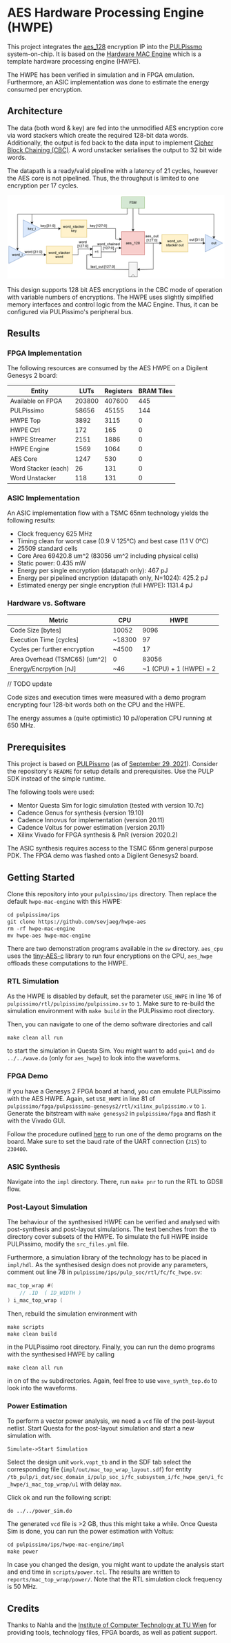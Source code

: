 # AES Hardware Processing Engine (HWPE)

This project integrates the [aes_128](https://github.com/www-asics-ws/aes_128) encryption IP into the [PULPissmo](https://github.com/pulp-platform/pulpissimo) system-on-chip. It is based on the [Hardware MAC Engine](https://github.com/pulp-platform/hwpe-mac-engine) which is a template hardware processing engine (HWPE).

The HWPE has been verified in simulation and in FPGA emulation. Furthermore, an ASIC implementation was done to estimate the energy consumed per encryption.

## Architecture

The data (both word & key) are fed into the unmodified AES encryption core via word stackers which create the required 128-bit data words. Additionally, the output is fed back to the data input to implement [Cipher Block Chaining (CBC)](https://en.wikipedia.org/wiki/Block_cipher_mode_of_operation#Cipher_block_chaining_(CBC)). A word unstacker serialises the output to 32 bit wide words.

The datapath is a ready/valid pipeline with a latency of 21 cycles, however the AES core is not pipelined. Thus, the throughput is limited to one encryption per 17 cycles.

![AES HWPE Architecture](doc/figures/hwpe_aes_update.png)

This design supports 128 bit AES encryptions in the CBC mode of operation with variable numbers of encryptions. The HWPE uses slightly simplified memory interfaces and control logic from the MAC Engine. Thus, it can be configured via PULPissimo's peripheral bus.

## Results

### FPGA Implementation

The following resources are consumed by the AES HWPE on a Digilent Genesys 2 board:

Entity | LUTs | Registers | BRAM Tiles
--- | --- | --- | ---
Available on FPGA | 203800 | 407600 | 445
PULPissimo | 58656 | 45155 | 144
HWPE Top | 3892 | 3115 | 0
HWPE Ctrl | 172 | 165 | 0
HWPE Streamer | 2151 | 1886 | 0
HWPE Engine | 1569 | 1064 | 0
AES Core | 1247 | 530 | 0
Word Stacker (each) | 26 | 131 | 0
Word Unstacker | 118 | 131 | 0

### ASIC Implementation

An ASIC implementation flow with a TSMC 65nm technology yields the following results:

- Clock frequency 625 MHz
- Timing clean for worst case (0.9 V 125°C) and best case (1.1 V 0°C)
- 25509 standard cells
- Core Area 69420.8 um^2 (83056 um^2 including physical cells)
- Static power: 0.435 mW
- Energy per single encryption (datapath only): 467 pJ
- Energy per pipelined encryption (datapath only, N=1024): 425.2 pJ
- Estimated energy per single encryption (full HWPE): 1131.4 pJ

### Hardware vs. Software

Metric | CPU | HWPE
--- | --- | ---
Code Size [bytes] | 10052 |  9096
Execution Time [cycles] | ~18300 | 97
Cycles per further encryption | ~4500 | 17
Area Overhead (TSMC65) [um^2] | 0 | 83056
Energy/Encrpytion [nJ] | ~46 | ~1 (CPU) + 1 (HWPE) = 2

// TODO update

Code sizes and execution times were measured with a demo program encrypting four 128-bit words both on the CPU and the HWPE.

The energy assumes a (quite optimistic) 10 pJ/operation CPU running at 650 MHz.

## Prerequisites

This project is based on [PULPissmo](https://github.com/pulp-platform/pulpissimo) (as of [September 29, 2021](https://github.com/pulp-platform/pulpissimo/tree/3c9bde1b539679401d4e204716c43bf9422e026d)). Consider the repository's `README` for setup details and prerequisites. Use the PULP SDK instead of the simple runtime.

The following tools were used:

- Mentor Questa Sim for logic simulation (tested with version 10.7c)
- Cadence Genus for synthesis (version 19.10)
- Cadence Innovus for implementation (version 20.11)
- Cadence Voltus for power estimation (version 20.11)
- Xilinx Vivado for FPGA synthesis & PnR (version 2020.2)

The ASIC synthesis requires access to the TSMC 65nm general purpose PDK. The FPGA demo was flashed onto a Digilent Genesys2 board.

## Getting Started

Clone this repository into your `pulpissimo/ips` directory. Then replace the default `hwpe-mac-engine` with this HWPE:

```
cd pulpissimo/ips
git clone https://github.com/sevjaeg/hwpe-aes
rm -rf hwpe-mac-engine
mv hwpe-aes hwpe-mac-engine
```

There are two demonstration programs available in the `sw` directory. `aes_cpu` uses the [tiny-AES-c](https://github.com/kokke/tiny-AES-c) library to run four encryptions on the CPU, `aes_hwpe` offloads these computations to the HWPE.

### RTL Simulation

As the HWPE is disabled by default, set the parameter `USE_HWPE` in line 16 of `pulpissimo/rtl/pulpissimo/pulpissimo.sv` to `1`. Make sure to re-build the simulation environment with `make build` in the PULPissimo root directory.

Then, you can navigate to one of the demo software directories and call

```
make clean all run
```

to start the simulation in Questa Sim. You might want to add `gui=1` and `do ../../wave.do` (only for `aes_hwpe`) to look into the waveforms.

### FPGA Demo

If you have a Genesys 2 FPGA board at hand, you can emulate PULPissimo with the AES HWPE. Again, set  `USE_HWPE` in line 81 of `pulpissimo/fpga/pulpsissimo-genesys2/rtl/xilinx_pulpissimo.v` to `1`. Generate the bitstream with `make genesys2` in `pulpissimo/fpga` and flash it with the Vivado GUI.

Follow the procedure outlined [here](https://github.com/pulp-platform/pulpissimo/tree/3c9bde1b539679401d4e204716c43bf9422e026d#fpga) to run one of the demo programs on the board. Make sure to set the baud rate of the UART connection (`J15`) to `230400`.

### ASIC Synthesis

Navigate into the `impl` directory. There, run `make pnr` to run the RTL to GDSII flow.

### Post-Layout Simulation

The behaviour of the synthesised HWPE can be verified and analysed with post-synthesis and post-layout simulations. The test benches from the `tb` directory cover subsets of the HWPE. To simulate the full HWPE inside PULPissimo, modify the `src_files.yml` file.

Furthermore, a simulation library of the technology has to be placed in `impl/hdl`. As the synthesised design does not provide any parameters, comment out line 78 in `pulpissimo/ips/pulp_soc/rtl/fc/fc_hwpe.sv`:

```verilog
mac_top_wrap #(
    // .ID  ( ID_WIDTH )
) i_mac_top_wrap (
```

Then, rebuild the simulation environment with

```
make scripts
make clean build
```

in the PULPissimo root directory. Finally, you can run the demo programs with the synthesised HWPE by calling

```
make clean all run
```

in on of the `sw` subdirectories. Again, feel free to use `wave_synth_top.do` to look into the waveforms.

### Power Estimation

To perform a vector power analysis, we need a `vcd` file of the post-layout netlist. Start Questa for the post-layout simulation and start a new simulation with.

```
Simulate->Start Simulation
```

Select the design unit `work.vopt_tb` and in the SDF tab select the corresponding file (`impl/out/mac_top_wrap_layout.sdf`) for entity `/tb_pulp/i_dut/soc_domain_i/pulp_soc_i/fc_subsystem_i/fc_hwpe_gen/i_fc_hwpe/i_mac_top_wrap/u1` with delay `max`.

Click ok and run the following script:

```
do ../../power_sim.do
```

The generated `vcd` file is >2 GB, thus this might take a while. Once Questa Sim is done, you can run the power estimation with Voltus:

```
cd pulpissimo/ips/hwpe-mac-engine/impl
make power
```

In case you changed the design, you might want to update the analysis start and end time in `scripts/power.tcl`. The results are written to `reports/mac_top_wrap/power/`. Note that the RTL simulation clock frequency is 50 MHz.

## Credits

Thanks to Nahla and the [Institute of Computer Technology at TU Wien](https://www.ict.tuwien.ac.at/en/) for providing tools, technology files, FPGA boards, as well as patient support.
